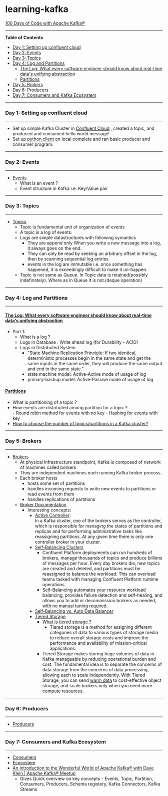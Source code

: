 learning-kafka
==============
[100 Days of Code with Apache Kafka®](https://developer.confluent.io/100-days-of-code/)

-------
<!-- START doctoc generated TOC please keep comment here to allow auto update -->
<!-- DON'T EDIT THIS SECTION, INSTEAD RE-RUN doctoc TO UPDATE -->
**Table of Contents**

- [Day 1: Setting up confluent cloud](#day-1-setting-up-confluent-cloud)
- [Day 2: Events](#day-2-events)
- [Day 3: Topics](#day-3-topics)
- [Day 4: Log and Partitions](#day-4-log-and-partitions)
  - [The Log: What every software engineer should know about real-time data's unifying abstraction](#the-log-what-every-software-engineer-should-know-about-real-time-datas-unifying-abstraction)
  - [Partitions](#partitions)
- [Day 5: Brokers](#day-5-brokers)
- [Day 6: Producers](#day-6-producers)
- [Day 7: Consumers and Kafka Ecosystem](#day-7-consumers-and-kafka-ecosystem)

<!-- END doctoc generated TOC please keep comment here to allow auto update -->

------
### Day 1: Setting up confluent cloud 
------
  - Set up simple Kafka Cluster in [Confluent Cloud](https://developer.confluent.io/quickstart/kafka-on-confluent-cloud/) , created a topic, and produced and consumed hello world message! 
  - Set up [python client](https://github.com/confluentinc/confluent-kafka-python) on local complete and ran basic producer and consumer program.  
  
--------  
### Day 2: Events
--------
  - [Events](https://developer.confluent.io/learn-kafka/apache-kafka/events/)
    - What is an event ? 
    - Event structure in Kafka i.e. Key/Value pair

--------
### Day 3: Topics
--------
  - [Topics](https://developer.confluent.io/learn-kafka/apache-kafka/topics/) 
    - Topic is fundamental unit of organization of events
    - A topic is a log of events.
    - Logs are simple datastructures with following symantics
      - They are append only When you write a new message into a log, it always goes on the end.
      - They can only be read by seeking an arbitrary offset in the log, then by scanning sequential log entries
      - events in the log are immutable i.e. once something has happened, it is exceedingly difficult to make it un-happen.  
    - Topic is not same as Queue. In Topic data is retained(possibly indefinately). Where as in Queue it is not.(deque operation)  

--------
### Day 4: Log and Partitions
--------
#### [The Log: What every software engineer should know about real-time data's unifying abstraction](https://engineering.linkedin.com/distributed-systems/log-what-every-software-engineer-should-know-about-real-time-datas-unifying) 
  - Part 1: 
      - What is a log ? 
      - Logs in Database : Write ahead log (for Durability - ACID)
      - Logs in Distributed System
        - "State Machine Replication Principle: If two identical, deterministic processes begin in the same state and get the same inputs in the same order, they will produce the same output and end in the same state." 
        - state machine model: Active-Active mode of usage of log
        - primary-backup model: Active-Passive mode of usage of log      
#### [Partitions](https://developer.confluent.io/learn-kafka/apache-kafka/partitions/)
- What is partitioning of a topic ? 
- How events are distributed among partition for a topic ?  
      - Round robin method for events with no key
      - Hashing for events with key
- [How to choose the number of topics/partitions in a Kafka cluster?](https://www.confluent.io/blog/how-choose-number-topics-partitions-kafka-cluster/)    

---------
### Day 5: Brokers 
---------
- [Brokers](https://developer.confluent.io/learn-kafka/apache-kafka/brokers/) 
  - At physical infrastructure standpoint, Kafka is composed of network of machines called borkers 
  - They are independent machines each running Kafka broker process. 
  - Each broker hosts
    - hosts some set of partitions 
    - handles incoming requests to write new events to partitions or read events from them 
    - handles replications of partitions
  - [Broker Documentation](https://docs.confluent.io/platform/current/control-center/brokers.html)
    - Interesting concepts: 
        - [Active Controller]( https://docs.confluent.io/platform/current/control-center/brokers.html):  
            In a Kafka cluster, one of the brokers serves as the controller, which is responsible for managing the states of partitions and replicas and for performing administrative tasks like reassigning partitions. At any given time there is only one controller broker in your cluster. 
        - [Self-Balancing Clusters](https://docs.confluent.io/platform/current/kafka/sbc/index.html#what-are-sbc-long)
           - Confluent Platform deployments can run hundreds of brokers, manage thousands of topics and produce billions of messages per hour. Every day brokers die, new topics are created and deleted, and partitions must be reassigned to balance the workload. This can overload teams tasked with managing Confluent Platform runtime operations.
           - Self-Balancing automates your resource workload balancing, provides failure detection and self-healing, and allows you to add or decommission brokers as needed, with no manual tuning required.     
        - [Self-Balancing vs. Auto Data Balancer](https://docs.confluent.io/platform/current/kafka/sbc/index.html#what-are-sbc-long)
        - [Tiered Storage](https://docs.confluent.io/platform/current/kafka/tiered-storage.html#tiered-storage) 
            - [What is tiered storage ?](https://searchstorage.techtarget.com/definition/tiered-storage)
              - Tiered storage is a method for assigning different categories of data to various types of storage media to reduce overall storage costs and improve the performance and availability of mission-critical applications.  
            - Tiered Storage makes storing huge volumes of data in Kafka manageable by reducing operational burden and cost. The fundamental idea is to separate the concerns of data storage from the concerns of data processing, allowing each to scale independently. With Tiered Storage, you can send [warm data](https://techchannel.com/SMB/9/2012/storage-groups-hot-warm-cold) to cost-effective object storage, and scale brokers only when you need more compute resources.
---------
### Day 6: Producers 
---------  
- [Producers](https://developer.confluent.io/learn-kafka/apache-kafka/producers/)

---------
### Day 7: Consumers and Kafka Ecosystem
---------
- [Consumers](https://developer.confluent.io/learn-kafka/apache-kafka/consumers/)
- [Ecosystem](https://developer.confluent.io/learn-kafka/apache-kafka/ecosystem/)
 - [An Introduction to the Wonderful World of Apache Kafka® with Dave Klein | Apache Kafka® Meetup](https://videos.confluent.io/watch/dSQTmw4i2cdnHy9i5znaVf?) 
   - Gives Quick overview on key concepts - Events, Topic, Partition, Consumers, Producers, Schema registery, Kafka Connectors, Kafka Streams 
